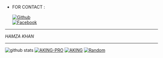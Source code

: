 * FOR CONTACT :
<b></b> </br> <br>[![Github](https://img.shields.io/badge/Github-ZABL999-dimgray?style=flat-square&logo=github)](https://github.com/ZABL-111)<br> [![Facebook](https://img.shields.io/badge/Facebook-ZABL-blue?style=flat-square&logo=facebook)](https://www.facebook.com/oggyfire)
&nbsp;&nbsp;     &nbsp;&nbsp;    &nbsp;&nbsp;   &nbsp;&nbsp;   &nbsp;&nbsp;   
___
_HAMZA KHAN_
___

![github stats](https://github-readme-stats.vercel.app/api?username=AKING110&show_icons=true&theme=dark)
<a href="https://github.com/AKING110/AKING-PRO"><img title="AKING-PRO" src="https://github-readme-stats.vercel.app/api/pin/?username=AKING110&repo=AKING-PRO&theme=vision-friendly-dark"></a>
<a href="https://github.com/AKING110/AKING"><img title="AKING" src="https://github-readme-stats.vercel.app/api/pin/?username=AKING110&repo=AKING&theme=vision-friendly-dark"></a>
<a href="https://github.com/AKING110/Random"><img title="Random" src="https://github-readme-stats.vercel.app/api/pin/?username=AKING110&repo=Random&theme=vision-friendly-dark"></a>
